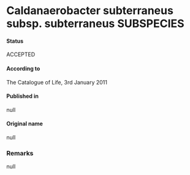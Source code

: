 # Caldanaerobacter subterraneus subsp. subterraneus SUBSPECIES

#### Status
ACCEPTED

#### According to
The Catalogue of Life, 3rd January 2011

#### Published in
null

#### Original name
null

### Remarks
null